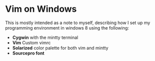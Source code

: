 Vim on Windows 
========================
This is mostly intended as a note to myself, describing how I set up my programming environment in windows 8 using the following:
* **Cygwin** with the mintty terminal
* **Vim** Custom vimrc
* **Solarized** color palette for both vim and mintty
* **Sourcepro font**

